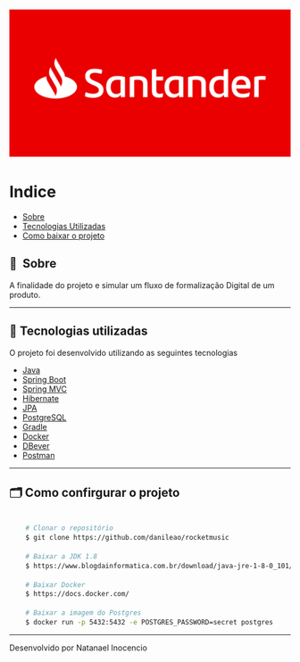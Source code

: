 <h1>
    <img src="img/novo-logo-santander-fundo-vermelho.jpg">
</h1>

# Indice

- [Sobre](#-sobre)
- [Tecnologias Utilizadas](#-tecnologias-utilizadas)
- [Como baixar o projeto](#-como-baixar-o-projeto)

## 🔖&nbsp; Sobre

A finalidade do projeto e simular um fluxo de formalização Digital de um produto.

---

## 🚀 Tecnologias utilizadas

O projeto foi desenvolvido utilizando as seguintes tecnologias

- [Java](https://www.java.com/en/)
- [Spring Boot](https://spring.io/projects/spring-boot)
- [Spring MVC](https://docs.spring.io/spring-framework/reference/)
- [Hibernate](https://hibernate.org/)
- [JPA](https://www.devmedia.com.br/introducao-a-jpa-java-persistence-api/28173)
- [PostgreSQL](https://www.postgresql.org/)
- [Gradle](https://gradle.org/)
- [Docker](https://docs.docker.com/)
- [DBever](https://dbeaver.io/download/)
- [Postman](https://www.postman.com/)

---

## 🗂 Como confirgurar o projeto

```bash

    # Clonar o repositório
    $ git clone https://github.com/danileao/rocketmusic

    # Baixar a JDK 1.8
    $ https://www.blogdainformatica.com.br/download/java-jre-1-8-0_101/

    # Baixar Docker
    $ https://docs.docker.com/

    # Baixar a imagem do Postgres 
    $ docker run -p 5432:5432 -e POSTGRES_PASSWORD=secret postgres

```

---

Desenvolvido por Natanael Inocencio
